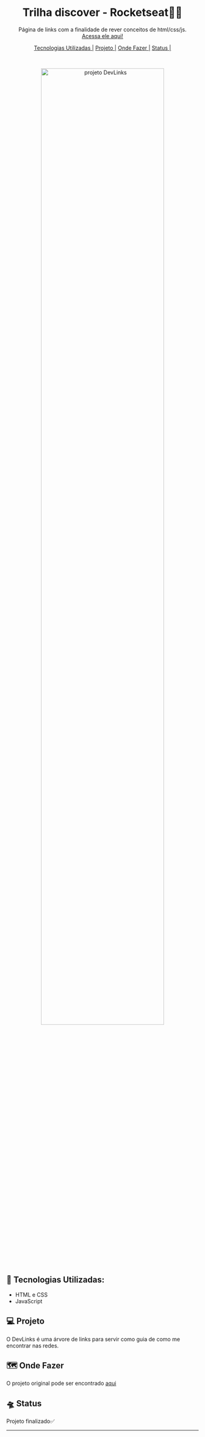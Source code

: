 <h1 align="center"> Trilha discover - Rocketseat🚀✨ </h1>

<p align="center">
Página de links com a finalidade de rever conceitos de html/css/js. <br/>
<a href="https://majuliah.github.io/LinkTree/">Acessa ele aqui!</a>
</p>

<p align="center">
  <a href="#-tecnologias-utilizadas">Tecnologias Utilizadas |</a>
  <a href="#-projeto"> Projeto |</a>
  <a href="#-onde-fazer"> Onde Fazer |</a>
  <a href="#-status"> Status |</a>
</p>
<br>

<p align="center">
  <img alt="projeto DevLinks" src="https://github.com/majuliah/RocketSeat-Discover/blob/main/gif.gif?raw=true" width="80%">
</p>

## 👾 Tecnologias Utilizadas:
- HTML e CSS
- JavaScript

## 💻 Projeto

O DevLinks é uma árvore de links para servir como guia de como me encontrar nas redes.

## 🗺️ Onde Fazer

O projeto original pode ser encontrado [aqui](https://lp.rocketseat.com.br/devlinks/inscricao?utm_source=github&utm_medium=descricao&utm_campaign=capture-devlinks&utm_term=organic&utm_content=descricao-github-mayk-brito)

## 🛸 Status

Projeto finalizado✅

---
